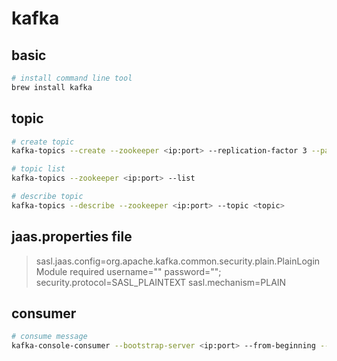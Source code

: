 # kafka

## basic
```bash
# install command line tool
brew install kafka
```

## topic
```bash
# create topic
kafka-topics --create --zookeeper <ip:port> --replication-factor 3 --partitions 1 --topic <topic>

# topic list
kafka-topics --zookeeper <ip:port> --list

# describe topic
kafka-topics --describe --zookeeper <ip:port> --topic <topic>
```

## jaas.properties file

> sasl.jaas.config=org.apache.kafka.common.security.plain.PlainLoginModule required username="<username>" password="<password>";
> security.protocol=SASL_PLAINTEXT
> sasl.mechanism=PLAIN

## consumer
```bash
# consume message
kafka-console-consumer --bootstrap-server <ip:port> --from-beginning --topic <topic> --consumer.config <path_to_jaas> --group <consumer_group> --property print.key=true --property print.value=true
```
